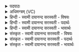 <details><summary>पदपाठः</summary>

वि। मु॒च्य॒ध्व॒म्। अ॒घ्न्याः॒। दे॒व॒या॒ना॒ इति॑ देवऽयानाः। अग॑न्म। तम॑सः। पा॒रम्। अ॒स्य। ज्योतिः॑। आ॒पा॒म॒। ७३।
</details>

<details><summary>अधिमन्त्रम् (VC)</summary>

- अघ्न्या देवताः
- कुमारहारित ऋषिः
- भुरिगार्षी गायत्री
- षड्जः
</details>

<details><summary>हिन्दी - स्वामी दयानन्द सरस्वती  - विषयः</summary>

मनुष्यों को गौ आदि पशुओं को बढ़ा, उन से दूध घी आदि की वृद्धि कर आनन्द में रहना चाहिये, इस विषय को अगले मन्त्र में कहा है ॥
</details>

<details><summary>हिन्दी - स्वामी दयानन्द सरस्वती  - पदार्थः</summary>

पदार्थान्वयभाषाः -  हे मनुष्यो ! जैसे तुम लोग (अघ्न्याः) रक्षा के योग्य (देवयानाः) दिव्य भोगों की प्राप्ति की हेतु गौओं को प्राप्त हो, सुन्दर संस्कार किये अन्नों का भोजन करके रोगों से (विमुच्यध्वम्) पृथक् रहते हो, वैसे हम लोग भी बचें। जैसे तुम लोग (तमसः) रात्रि के (पारम्) पार को प्राप्त होते हो, वैसे हम भी (अगन्म) प्राप्त होवें। जैसे तुम लोग (अस्य) इस सूर्य्य के (ज्योतिः) प्रकाश को व्याप्त होते हो, वैसे हम भी (वि) (आपाम) व्याप्त होवें ॥७३ ॥
</details>

<details><summary>हिन्दी - स्वामी दयानन्द सरस्वती  - भावार्थः</summary>

भावार्थभाषाः -  इस मन्त्र में वाचकलुप्तोपमालङ्कार है। मनुष्यों को चाहिये कि गौ आदि पशुओं को भी न मारें और न मरवावें तथा न किसी को मारने दें। जैसे सूर्य्य के उदय से रात्रि निवृत्त होती है, वैसे वैद्यकशास्त्र की रीति से पथ्य अन्नादि पदार्थों का सेवन कर रोगों से बचें ॥७३ ॥
</details>

<details><summary>संस्कृत - स्वामी दयानन्द सरस्वती  - विषयः</summary>

मनुष्यैर्गवादिपशुवृद्धिं कृत्वा पयोघृतादीनि वर्द्धयित्वानन्दितव्यमित्याह ॥
</details>

<details><summary>संस्कृत - स्वामी दयानन्द सरस्वती  - पदार्थः</summary>

पदार्थान्वयभाषाः -  हे मनुष्याः ! यथा यूयं अघ्न्या देवयानाः प्राप्य सुसंस्कृतान्यन्नानि भुक्त्वा रोगेभ्यो विमुच्यध्वम्, तथा वयमपि विमुच्येमहि। यथा यूयं तमसः पारं प्राप्नुत, तथा वयमप्यगन्म। यथा यूयमस्य ज्योतिर्व्याप्नुत, तथा वयमप्यापाम ॥७३ ॥
</details>

<details><summary>संस्कृत - स्वामी दयानन्द सरस्वती  - भावार्थः</summary>

भावार्थभाषाः -  अत्र वाचकलुप्तोपमालङ्कारः। मनुष्या गवादीन् पशून् कदाचिन्न हन्युर्न घातयेयुश्च। यथा सूर्योदयाद् रात्रिर्निवर्त्तते, तथा वैद्यकशास्त्ररीत्या पथ्यान्यन्नानि संसेव्य रोगेभ्यो निवर्त्तन्ताम् ॥७३ ॥
</details>